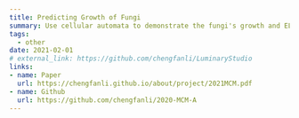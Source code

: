 ```yaml
---
title: Predicting Growth of Fungi
summary: Use cellular automata to demonstrate the fungi's growth and ELO system for competition between fungi.
tags:
  - other
date: 2021-02-01
# external_link: https://github.com/chengfanli/LuminaryStudio
links:
- name: Paper
  url: https://chengfanli.github.io/about/project/2021MCM.pdf
- name: Github
  url: https://github.com/chengfanli/2020-MCM-A
---
```

